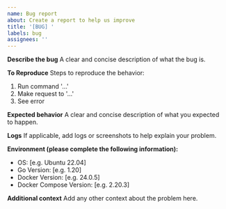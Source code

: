 ```yaml
---
name: Bug report
about: Create a report to help us improve
title: '[BUG] '
labels: bug
assignees: ''
---
```


**Describe the bug**
A clear and concise description of what the bug is.

**To Reproduce**
Steps to reproduce the behavior:
1. Run command '...'
2. Make request to '...'
3. See error

**Expected behavior**
A clear and concise description of what you expected to happen.

**Logs**
If applicable, add logs or screenshots to help explain your problem.

**Environment (please complete the following information):**
 - OS: [e.g. Ubuntu 22.04]
 - Go Version: [e.g. 1.20]
 - Docker Version: [e.g. 24.0.5]
 - Docker Compose Version: [e.g. 2.20.3]

**Additional context**
Add any other context about the problem here.
